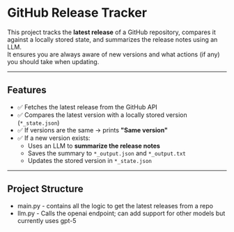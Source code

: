 # GitHub Release Tracker

This project tracks the **latest release** of a GitHub repository, compares it against a locally stored state, and summarizes the release notes using an LLM.  
It ensures you are always aware of new versions and what actions (if any) you should take when updating.

---

## Features
- ✅ Fetches the latest release from the GitHub API  
- ✅ Compares the latest version with a locally stored version (`*_state.json`)  
- ✅ If versions are the same → prints **"Same version"**  
- ✅ If a new version exists:
  - Uses an LLM to **summarize the release notes**
  - Saves the summary to `*_output.json` and `*_output.txt`
  - Updates the stored version in `*_state.json`  

---

## Project Structure

- main.py - contains all the logic to get the latest releases from a repo
- llm.py - Calls the openai endpoint; can add support for other models but currently uses gpt-5